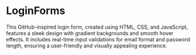 # LoginForms
This GitHub-inspired login form, created using HTML, CSS, and JavaScript, features a sleek design with gradient backgrounds and smooth hover effects. It includes real-time input validations for email format and password length, ensuring a user-friendly and visually appealing experience.
